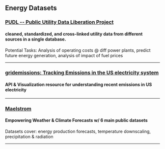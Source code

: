 ## Energy Datasets

### [PUDL -- Public Utility Data Liberation Project](https://catalyst.coop/pudl/)
#### cleaned, standardized, and cross-linked utility data from different sources in a single database.
Potential Tasks: Analysis of operating costs @ diff power plants, predict future energy generation, analysis of impact of fuel prices

---
### [gridemissions: Tracking Emissions in the US electricity system](https://github.com/jdechalendar/gridemissions/)
#### API & Visualization resource for understanding recent emissions in US electricity

---

### [Maelstrom](https://www.maelstrom-eurohpc.eu/products-ml-apps.php#dataset-for-energy-production-forecast)
#### Empowering Weather & Climate Forecasts w/ 6 main public datasets
Datasets cover: energy production forecasts, temperature downscaling, precipitation & radiation

---

